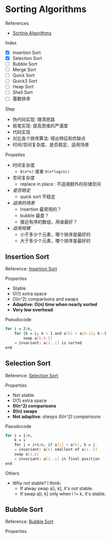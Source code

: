# Sorting Algorithms

References

- [Sorting Algorithms](https://www.toptal.com/developers/sorting-algorithms)

Index

- [x] Insertion Sort
- [x] Selection Sort
- [ ] Bubble Sort
- [ ] Merge Sort
- [ ] Quick Sort
- [ ] Quick3 Sort
- [ ] Heap Sort
- [ ] Shell Sort
- [ ] 基数排序

Step

- 伪代码实现: 理清思路
- 纸笔实现: 提高思维的严谨度
- 代码实现
- 对比各个排序算法: 得出特征和优缺点
- 时间/空间复杂度、是否稳定、适用场景

Propeties

- 时间复杂度
    - `O(n*n)` 或者 `O(n*log(n))`
- 空间复杂度
    - replace in place : 不适用额外的存储空间
- _是否稳定_
    - quick sort 不稳定
- _适用的场景_
    - insertion 最常用的？
    - bubble 最差？
    - 接近有序的数组，用谁最好？
- _适用规模_
    - 小于多少个元素，哪个排序是最好的
    - 大于多少个元素，哪个排序是最好的

## Insertion Sort

Reference: [Insertion Sort](https://www.toptal.com/developers/sorting-algorithms/insertion-sort)

Properties

- Stable
- O(1) extra space
- O(n^2) comparisons and swaps
- **Adaptive: O(n) time when nearly sorted**
- **Very low overhead**

Pseudocode

```bash
for i = 2:n,
    for (k = i; k > 1 and a[k] < a[k-1]; k--)
        swap a[k,k-1]
    → invariant: a[1..i] is sorted
end
```

## Selection Sort

Reference: [Selection Sort](https://www.toptal.com/developers/sorting-algorithms/selection-sort)

Properties

- Not stable
- O(1) extra space
- **Θ(n^2) comparisons**
- **Θ(n) swaps**
- **Not adaptive**: _always Θ(n^2) comparisons_

Pseudocode

```bash
for i = 1:n,
    k = i
    for j = i+1:n, if a[j] < a[k], k = j
    → invariant: a[k] smallest of a[i..n]
    swap a[i,k]
    → invariant: a[1..i] in final position
end
```

Others

- Why not stable? I think:
    - If alway swap a[i, k], it's not stable.
    - If swap a[i, k] only when i != k, it's stable.

## Bubble Sort

Reference: [Bubble Sort](https://www.toptal.com/developers/sorting-algorithms/bubble-sort)

Properties
